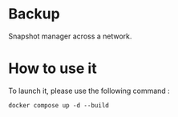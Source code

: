 # Backup

Snapshot manager across a network.

# How to use it

To launch it, please use the following command :
```
docker compose up -d --build
```